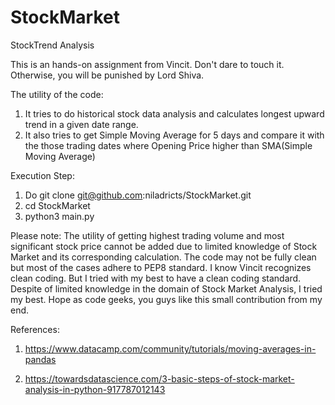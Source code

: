 # StockMarket
StockTrend Analysis

This is an hands-on assignment from Vincit. Don't dare to touch it. Otherwise, you will be punished by Lord Shiva.

The utility of the code:

1. It tries to do historical stock data analysis and calculates longest upward trend in a given date range.
2. It also tries to get Simple Moving Average for 5 days and compare it with the those trading dates where Opening Price higher than SMA(Simple Moving Average)

Execution Step:

1. Do git clone git@github.com:niladricts/StockMarket.git
2. cd StockMarket
3. python3 main.py

Please note: The utility of getting highest trading volume and most significant stock price cannot be added due to limited knowledge of Stock Market and its
corresponding calculation. The code may not be fully clean but most of the cases adhere to PEP8 standard. I know Vincit recognizes clean coding. But I tried
with my best to have a clean coding standard. Despite of limited knowledge in the domain of Stock Market Analysis, I tried my best. Hope as code geeks, you guys
like this small contribution from my end.

References:

1. https://www.datacamp.com/community/tutorials/moving-averages-in-pandas

2. https://towardsdatascience.com/3-basic-steps-of-stock-market-analysis-in-python-917787012143

